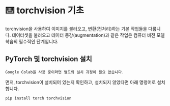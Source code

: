 # ⌨️ torchvision 기초

torchvision을 사용하여 이미지를 불러오고, 변환(전처리)하는 기본 작업들을 다룹니다. 데이터셋을 불러오고 데이터 증강(augmentation)과 같은 작업은 컴퓨터 비전 모델 학습의 필수적인 단계입니다.

## PyTorch 및 torchvision 설치

```{note}
Google Colab을 사용 중이라면 별도의 설치 과정이 필요 없습니다.
```

먼저, torchvision이 설치되어 있는지 확인하고, 설치되지 않았다면 아래 명령어로 설치합니다.

```bash
pip install torch torchvision
```
